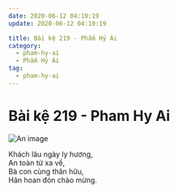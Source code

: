 ```yaml
---
date: 2020-06-12 04:10:19
update: 2020-06-12 04:10:19

title: Bài kệ 219 - Phẩm Hỷ Ái
category:
  - pham-hy-ai
  - Phẩm Hỷ Ái
tag:
  - pham-hy-ai
---
```


# Bài kệ 219 - Pham Hy Ai

![An image](/img/pham-hy-ai/pham-hy-ai-219.jpg)

Khách lâu ngày ly hương,<br>An toàn từ xa về,<br>Bà con cùng thân hữu,<br>Hân hoan đón chào mừng.<br>
